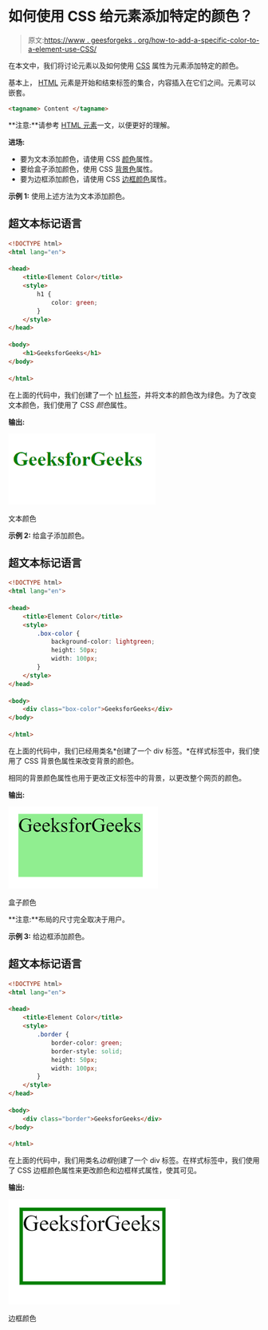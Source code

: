 # 如何使用 CSS 给元素添加特定的颜色？

> 原文:[https://www . geesforgeks . org/how-to-add-a-specific-color-to-a-element-use-CSS/](https://www.geeksforgeeks.org/how-to-add-a-specific-color-to-an-element-using-css/)

在本文中，我们将讨论元素以及如何使用 [CSS](https://www.geeksforgeeks.org/css-tutorials/) 属性为元素添加特定的颜色。

基本上， [HTML](https://www.geeksforgeeks.org/html-tutorials/) 元素是开始和结束标签的集合，内容插入在它们之间。元素可以嵌套。

```html
<tagname> Content </tagname>
```

**注意:**请参考 [HTML 元素](https://www.geeksforgeeks.org/html-elements/)一文，以便更好的理解。

**进场:**

*   要为文本添加颜色，请使用 CSS [颜色](https://www.geeksforgeeks.org/css-text-formatting/)属性。
*   要给盒子添加颜色，使用 CSS [背景色](https://www.geeksforgeeks.org/css-background-color-property)属性。
*   要为边框添加颜色，请使用 CSS [边框颜色](https://www.geeksforgeeks.org/css-border-color-property/)属性。

**示例 1:** 使用上述方法为文本添加颜色。

## 超文本标记语言

```html
<!DOCTYPE html>
<html lang="en">

<head>
    <title>Element Color</title>
    <style>
        h1 {
            color: green;
        }
    </style>
</head>

<body>
    <h1>GeeksforGeeks</h1>
</body>

</html>
```

在上面的代码中，我们创建了一个 [h1 标签](https://www.geeksforgeeks.org/html-heading/)，并将文本的颜色改为绿色。为了改变文本颜色，我们使用了 CSS *颜色*属性。

**输出:**

![](img/07f5e77e9b70b04052c4bd724ee3f969.png)

文本颜色

**示例 2:** 给盒子添加颜色。

## 超文本标记语言

```html
<!DOCTYPE html>
<html lang="en">

<head>
    <title>Element Color</title>
    <style>
        .box-color {
            background-color: lightgreen;
            height: 50px;
            width: 100px;
        }
    </style>
</head>

<body>
    <div class="box-color">GeeksforGeeks</div>
</body>

</html>
```

在上面的代码中，我们已经用类名*创建了一个 div 标签。*在样式标签中，我们使用了 CSS 背景色属性来改变背景的颜色。

相同的背景颜色属性也用于更改正文标签中的背景，以更改整个网页的颜色。

**输出:**

![](img/934cc0b800cbc760856801f781df24e4.png)

盒子颜色

**注意:**布局的尺寸完全取决于用户。

**示例 3:** 给边框添加颜色。

## 超文本标记语言

```html
<!DOCTYPE html>
<html lang="en">

<head>
    <title>Element Color</title>
    <style>
        .border {
            border-color: green;
            border-style: solid;
            height: 50px;
            width: 100px;
        }
    </style>
</head>

<body>
    <div class="border">GeeksforGeeks</div>
</body>

</html>
```

在上面的代码中，我们用类名*边框*创建了一个 div 标签。在样式标签中，我们使用了 CSS 边框颜色属性来更改颜色和边框样式属性，使其可见。

**输出:**

![](img/e37854842812205cc8c6f2a393f5e709.png)

边框颜色
